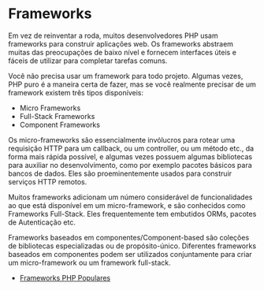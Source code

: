 # Frameworks

Em vez de reinventar a roda, muitos desenvolvedores PHP usam frameworks para construir aplicações web. Os frameworks abstraem muitas das preocupações de baixo nível e fornecem interfaces úteis e fáceis de utilizar para completar tarefas comuns.

Você não precisa usar um framework para todo projeto. Algumas vezes, PHP puro é a maneira certa de fazer, mas se você realmente precisar de um framework existem três tipos disponíveis:

* Micro Frameworks
* Full-Stack Frameworks
* Component Frameworks

Os micro-frameworks são essencialmente invólucros para rotear uma requisição HTTP para um callback, ou um controller, ou um método etc., da forma mais rápida possível, e algumas vezes possuem algumas bibliotecas para auxiliar no desenvolvimento, como por exemplo pacotes básicos para bancos de dados. Eles são proeminentemente usados
para construir serviços HTTP remotos.

Muitos frameworks adicionam um número considerável de funcionalidades ao que está disponível em um micro-framework, e são conhecidos como Frameworks
Full-Stack. Eles frequentemente tem embutidos ORMs, pacotes de Autenticação etc.

Frameworks baseados em componentes/Component-based são coleções de bibliotecas especializadas ou de propósito-único. Diferentes frameworks baseados em componentes podem ser utilizados conjuntamente para criar um micro-framework ou um framework full-stack.

* [Frameworks PHP Populares](https://github.com/codeguy/php-the-right-way/wiki/Frameworks)